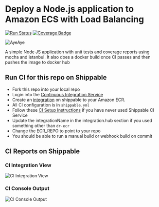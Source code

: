 # Deploy a Node.js application to Amazon ECS with Load Balancing

[![Run Status](https://api.shippable.com/projects/58faa57fbaa5e307002bd3ae/badge?branch=master)](https://app.shippable.com/github/devops-recipes/deploy-ecs-lb) [![Coverage Badge](https://api.shippable.com/projects/58faa57fbaa5e307002bd3ae/coverageBadge?branch=master)](https://app.shippable.com/github/devops-recipes/deploy-ecs-lb)

![AyeAye](https://github.com/devops-recipes/deploy-ecs-lb/blob/master/public/resources/images/captain.png)

A simple Node JS application with unit tests and coverage reports using mocha
and istanbul. It also does a docker build once CI passes and then pushes the image to docker hub

## Run CI for this repo on Shippable
* Fork this repo into your local repo
* Login into the [Continuous Integration Service](wwww.shippable.com)
* Create an [integration](http://docs.shippable.com/integrations/imageRegistries/ecr/) on shippable to your Amazon ECR.
* All CI configuration is in `shippable.yml`
* Follow these [CI Setup Instructions](http://docs.shippable.com/ci/runFirstBuild/) if you have never used Shippable CI Service
* Update the integrationName in the integration.hub section if you used something other than `dr-ecr`
* Change the ECR_REPO to point to your repo
* You should be able to run a manual build or webhook build on commit

## CI Reports on Shippable

### CI Integration View
![CI Integration View](https://github.com/devops-recipes/deploy-ecs-lb/blob/master/public/resources/images/integration-creation.png)

### CI Console Output
![CI Console Output](https://github.com/devops-recipes/deploy-ecs-lb/blob/master/public/resources/images/console.jpg)
